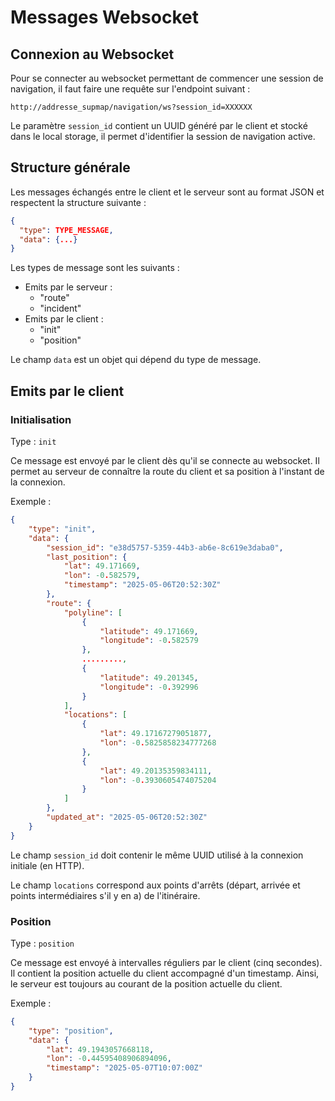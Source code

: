 # Messages Websocket

## Connexion au Websocket

Pour se connecter au websocket permettant de commencer une session de navigation, il faut faire une requête sur l'endpoint suivant :

`http://addresse_supmap/navigation/ws?session_id=XXXXXX`

Le paramètre `session_id` contient un UUID généré par le client et stocké dans le local storage, il permet d'identifier la session de navigation active.

## Structure générale

Les messages échangés entre le client et le serveur sont au format JSON et respectent la structure suivante :

```json
{
  "type": TYPE_MESSAGE,
  "data": {...}
}
```

Les types de message sont les suivants :
* Emits par le serveur :
  * "route"
  * "incident"
* Emits par le client :
  * "init"
  * "position"

Le champ `data` est un objet qui dépend du type de message.

## Emits par le client

### Initialisation

Type : `init`

Ce message est envoyé par le client dès qu'il se connecte au websocket. Il permet au serveur de connaître la route du client et sa position à l'instant de la connexion.

Exemple :

```json
{
    "type": "init",
    "data": {
        "session_id": "e38d5757-5359-44b3-ab6e-8c619e3daba0",
        "last_position": {
            "lat": 49.171669,
            "lon": -0.582579,
            "timestamp": "2025-05-06T20:52:30Z"
        },
        "route": {
            "polyline": [
                {
                    "latitude": 49.171669,
                    "longitude": -0.582579
                },
                .........,
                {
                    "latitude": 49.201345,
                    "longitude": -0.392996
                }
            ],
            "locations": [
                {
                    "lat": 49.17167279051877,
                    "lon": -0.5825858234777268
                },
                {
                    "lat": 49.20135359834111,
                    "lon": -0.3930605474075204
                }
            ]
        },
        "updated_at": "2025-05-06T20:52:30Z"
    }
}
```

Le champ `session_id` doit contenir le même UUID utilisé à la connexion initiale (en HTTP).

Le champ `locations` correspond aux points d'arrêts (départ, arrivée et points intermédiaires s'il y en a) de l'itinéraire.

### Position

Type : `position`

Ce message est envoyé à intervalles réguliers par le client (cinq secondes). Il contient la position actuelle du client accompagné d'un timestamp. Ainsi, le serveur est toujours au courant de la position actuelle du client.

Exemple : 

```json
{
    "type": "position",
    "data": {
        "lat": 49.1943057668118,
        "lon": -0.44595408906894096,
        "timestamp": "2025-05-07T10:07:00Z"
    }
}
```
